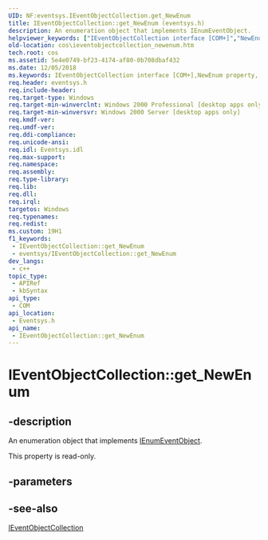 ```yaml
---
UID: NF:eventsys.IEventObjectCollection.get_NewEnum
title: IEventObjectCollection::get_NewEnum (eventsys.h)
description: An enumeration object that implements IEnumEventObject.
helpviewer_keywords: ["IEventObjectCollection interface [COM+]","NewEnum property","IEventObjectCollection.NewEnum","IEventObjectCollection.get_NewEnum","IEventObjectCollection::NewEnum","IEventObjectCollection::get_NewEnum","NewEnum property [COM+]","NewEnum property [COM+]","IEventObjectCollection interface","cos.ieventobjectcollection_newenum","eventsys/IEventObjectCollection::NewEnum","eventsys/IEventObjectCollection::get_NewEnum","get_NewEnum"]
old-location: cos\ieventobjectcollection_newenum.htm
tech.root: cos
ms.assetid: 5e4e0749-bf23-4174-af80-0b708dbaf432
ms.date: 12/05/2018
ms.keywords: IEventObjectCollection interface [COM+],NewEnum property, IEventObjectCollection.NewEnum, IEventObjectCollection.get_NewEnum, IEventObjectCollection::NewEnum, IEventObjectCollection::get_NewEnum, NewEnum property [COM+], NewEnum property [COM+],IEventObjectCollection interface, cos.ieventobjectcollection_newenum, eventsys/IEventObjectCollection::NewEnum, eventsys/IEventObjectCollection::get_NewEnum, get_NewEnum
req.header: eventsys.h
req.include-header: 
req.target-type: Windows
req.target-min-winverclnt: Windows 2000 Professional [desktop apps only]
req.target-min-winversvr: Windows 2000 Server [desktop apps only]
req.kmdf-ver: 
req.umdf-ver: 
req.ddi-compliance: 
req.unicode-ansi: 
req.idl: Eventsys.idl
req.max-support: 
req.namespace: 
req.assembly: 
req.type-library: 
req.lib: 
req.dll: 
req.irql: 
targetos: Windows
req.typenames: 
req.redist: 
ms.custom: 19H1
f1_keywords:
 - IEventObjectCollection::get_NewEnum
 - eventsys/IEventObjectCollection::get_NewEnum
dev_langs:
 - c++
topic_type:
 - APIRef
 - kbSyntax
api_type:
 - COM
api_location:
 - Eventsys.h
api_name:
 - IEventObjectCollection::get_NewEnum
---
```


# IEventObjectCollection::get_NewEnum


## -description

An enumeration object that implements <a href="/windows/desktop/api/eventsys/nn-eventsys-ienumeventobject">IEnumEventObject</a>.

This property is read-only.

## -parameters

## -see-also

<a href="/windows/desktop/api/eventsys/nn-eventsys-ieventobjectcollection">IEventObjectCollection</a>

